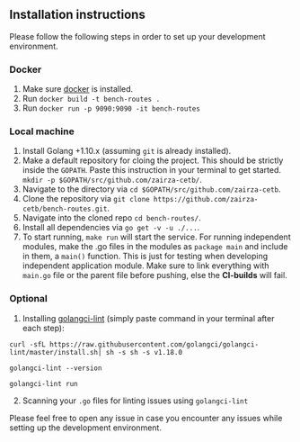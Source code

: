 ## Installation instructions 

Please follow the following steps in order to set up your development
environment.

### Docker

1. Make sure [docker](https://www.docker.com/) is installed.
2. Run `docker build -t bench-routes .`
3. Run `docker run -p 9090:9090 -it bench-routes`

### Local machine

1. Install Golang +1.10.x (assuming `git` is already installed).
2. Make a default repository for cloing the project. This should be strictly inside the `GOPATH`. Paste this instruction in your terminal to get started.
`mkdir -p $GOPATH/src/github.com/zairza-cetb/`.
3. Navigate to the directory via `cd $GOPATH/src/github.com/zairza-cetb`.
4. Clone the repository via `git clone https://github.com/zairza-cetb/bench-routes.git`.
5. Navigate into the cloned repo `cd bench-routes/`.
6. Install all dependencies via `go get -v -u ./...`.
7. To start running, `make run` will start the service. For running independent modules, make the .go files in the modules
as `package main` and include in them, a `main()` function. This is just for testing when developing independent application module. Make sure to link everything with `main.go` file or the parent file before pushing, else the **CI-builds** will fail.

### Optional
1. Installing [golangci-lint](https://github.com/golangci/golangci-lint) (simply paste command in your terminal after each step): 

```
curl -sfL https://raw.githubusercontent.com/golangci/golangci-lint/master/install.sh| sh -s sh -s v1.18.0

golangci-lint --version

golangci-lint run
```
2. Scanning your `.go` files for linting issues using `golangci-lint`


Please feel free to open any issue in case you encounter any issues while setting up the development environment.
